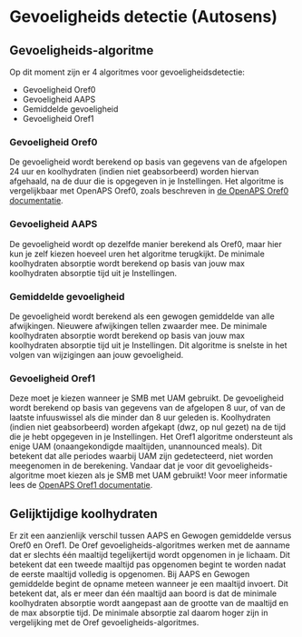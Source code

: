 # Gevoeligheids detectie (Autosens)

## Gevoeligheids-algoritme

Op dit moment zijn er 4 algoritmes voor gevoeligheidsdetectie:

* Gevoeligheid Oref0
* Gevoeligheid AAPS
* Gemiddelde gevoeligheid
* Gevoeligheid Oref1

### Gevoeligheid Oref0

De gevoeligheid wordt berekend op basis van gegevens van de afgelopen 24 uur en koolhydraten (indien niet geabsorbeerd) worden hiervan afgehaald, na de duur die is opgegeven in je Instellingen. Het algoritme is vergelijkbaar met OpenAPS Oref0, zoals beschreven in [de OpenAPS Oref0 documentatie](https://openaps.readthedocs.io/en/2017-05-21/docs/walkthrough/phase-4/advanced-features.html).

### Gevoeligheid AAPS

De gevoeligheid wordt op dezelfde manier berekend als Oref0, maar hier kun je zelf kiezen hoeveel uren het algoritme terugkijkt. De minimale koolhydraten absorptie wordt berekend op basis van jouw max koolhydraten absorptie tijd uit je Instellingen.

### Gemiddelde gevoeligheid

De gevoeligheid wordt berekend als een gewogen gemiddelde van alle afwijkingen. Nieuwere afwijkingen tellen zwaarder mee. De minimale koolhydraten absorptie wordt berekend op basis van jouw max koolhydraten absorptie tijd uit je Instellingen. Dit algoritme is snelste in het volgen van wijzigingen aan jouw gevoeligheid.

### Gevoeligheid Oref1

Deze moet je kiezen wanneer je SMB met UAM gebruikt. De gevoeligheid wordt berekend op basis van gegevens van de afgelopen 8 uur, of van de laatste infuuswissel als die minder dan 8 uur geleden is. Koolhydraten (indien niet geabsorbeerd) worden afgekapt (dwz, op nul gezet) na de tijd die je hebt opgegeven in je Instellingen. Het Oref1 algoritme ondersteunt als enige UAM (onaangekondigde maaltijden, unannounced meals). Dit betekent dat alle periodes waarbij UAM zijn gedetecteerd, niet worden meegenomen in de berekening. Vandaar dat je voor dit gevoeligheids-algoritme moet kiezen als je SMB met UAM gebruikt! Voor meer informatie lees de [OpenAPS Oref1 documentatie](https://openaps.readthedocs.io/en/latest/docs/Customize-Iterate/autosens.html).

## Gelijktijdige koolhydraten

Er zit een aanzienlijk verschil tussen AAPS en Gewogen gemiddelde versus Oref0 en Oref1. De Oref gevoeligheids-algoritmes werken met de aanname dat er slechts één maaltijd tegelijkertijd wordt opgenomen in je lichaam. Dit betekent dat een tweede maaltijd pas opgenomen begint te worden nadat de eerste maaltijd volledig is opgenomen. Bij AAPS en Gewogen gemiddelde begint de opname meteen wanneer je een maaltijd invoert. Dit betekent dat, als er meer dan één maaltijd aan boord is dat de minimale koolhydraten absorptie wordt aangepast aan de grootte van de maaltijd en de max absorptie tijd. De minimale absorptie zal daarom hoger zijn in vergelijking met de Oref gevoeligheids-algoritmes.